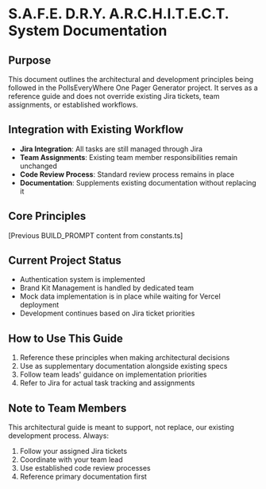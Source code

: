 # S.A.F.E. D.R.Y. A.R.C.H.I.T.E.C.T. System Documentation

## Purpose
This document outlines the architectural and development principles being followed in the PollsEveryWhere One Pager Generator project. It serves as a reference guide and does not override existing Jira tickets, team assignments, or established workflows.

## Integration with Existing Workflow
- **Jira Integration**: All tasks are still managed through Jira
- **Team Assignments**: Existing team member responsibilities remain unchanged
- **Code Review Process**: Standard review process remains in place
- **Documentation**: Supplements existing documentation without replacing it

## Core Principles
[Previous BUILD_PROMPT content from constants.ts]

## Current Project Status
- Authentication system is implemented
- Brand Kit Management is handled by dedicated team
- Mock data implementation is in place while waiting for Vercel deployment
- Development continues based on Jira ticket priorities

## How to Use This Guide
1. Reference these principles when making architectural decisions
2. Use as supplementary documentation alongside existing specs
3. Follow team leads' guidance on implementation priorities
4. Refer to Jira for actual task tracking and assignments

## Note to Team Members
This architectural guide is meant to support, not replace, our existing development process. Always:
1. Follow your assigned Jira tickets
2. Coordinate with your team lead
3. Use established code review processes
4. Reference primary documentation first